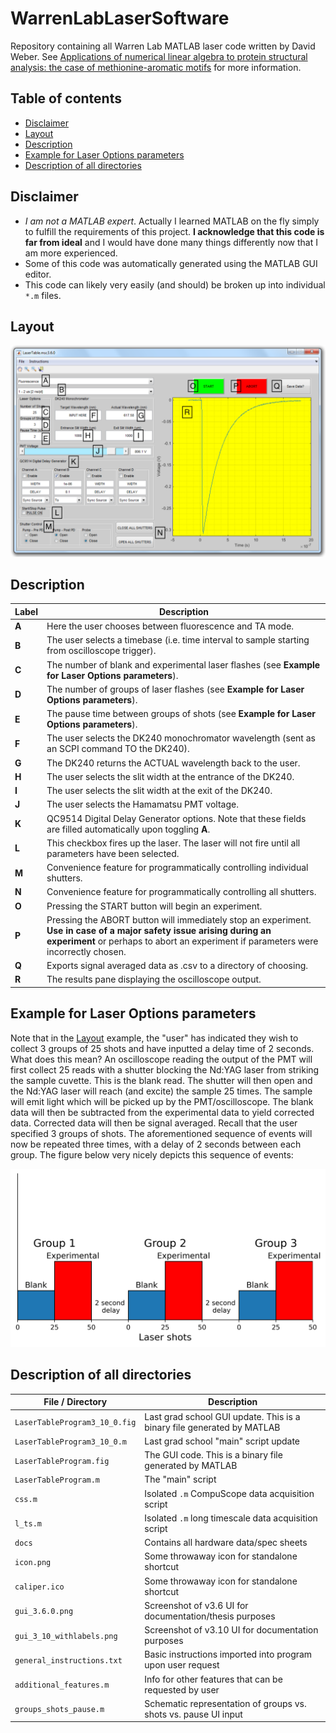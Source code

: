 # WarrenLabLaserSoftware
Repository containing all Warren Lab MATLAB laser code written by David Weber. See [Applications of numerical linear algebra to protein structural analysis: the case of methionine-aromatic motifs](https://summit.sfu.ca/item/18741) for more information.

## Table of contents
- [Disclaimer](#disclaimer)
- [Layout](#layout)
- [Description](#description)
- [Example for Laser Options parameters](#example-for-laser-options-parameters)
- [Description of all directories](#description-of-all-directories)

## Disclaimer
- _I am not a MATLAB expert_. Actually I learned MATLAB on the fly simply to fulfill the requirements of this project. **I acknowledge that this code is far from ideal** and I would have done many things differently now that I am more experienced.
- Some of this code was automatically generated using the MATLAB GUI editor.
- This code can likely very easily (and should) be broken up into individual `*.m` files.

## Layout
<p align="center">
    <img src="pngs/gui_3_10_withlabels.png">
</p>

## Description
Label | Description
----- | -----------
**A** |  Here the user chooses between fluorescence and TA mode.
**B** |  The user selects a timebase (i.e. time interval to sample starting from oscilloscope trigger).
**C** |  The number of blank and experimental laser flashes (see **Example for Laser Options parameters**).
**D** |  The number of groups of laser flashes (see **Example for Laser Options parameters**).
**E** |  The pause time between groups of shots (see **Example for Laser Options parameters**).
**F** |  The user selects the DK240 monochromator wavelength (sent as an SCPI command TO the DK240).
**G** |  The DK240 returns the ACTUAL wavelength back to the user.
**H** |  The user selects the slit width at the entrance of the DK240.
**I** |  The user selects the slit width at the exit of the DK240.
**J** |  The user selects the Hamamatsu PMT voltage.
**K** |  QC9514 Digital Delay Generator options. Note that these fields are filled automatically upon toggling **A**.
**L** |  This checkbox fires up the laser. The laser will not fire until all parameters have been selected.
**M** |  Convenience feature for programmatically controlling individual shutters.
**N** |  Convenience feature for programmatically controlling all shutters.
**O** |  Pressing the START button will begin an experiment.
**P** |  Pressing the ABORT button will immediately stop an experiment. **Use in case of a major safety issue arising during an experiment** or perhaps to abort an experiment if parameters were incorrectly chosen.
**Q** |  Exports signal averaged data as .csv to a directory of choosing.
**R** |  The results pane displaying the oscilloscope output.

## Example for Laser Options parameters
Note that in the [Layout](#layout) example, the "user" has indicated they wish to collect 3 groups of 25 shots and have inputted a delay time of 2 seconds. What does this mean? An oscilloscope reading the output of the PMT will first collect 25 reads with a shutter blocking the Nd:YAG laser from striking the sample cuvette. This is the blank read. The shutter will then open and the Nd:YAG laser will reach (and excite) the sample 25 times. The sample will emit light which will be picked up by the PMT/oscilloscope. The blank data will then be subtracted from the experimental data to yield corrected data. Corrected data will then be signal averaged. Recall that the user specified 3 groups of shots. The aforementioned sequence of events will now be repeated three times, with a delay of 2 seconds between each group. The figure below very nicely depicts this sequence of events:
<p align="center">
    <img src="pngs/groups_shots_pause.png" width=750>
</p>

## Description of all directories
File / Directory | Description
---------------- | -----------
`LaserTableProgram3_10_0.fig` | Last grad school GUI update. This is a binary file generated by MATLAB
`LaserTableProgram3_10_0.m` | Last grad school "main" script update
`LaserTableProgram.fig` | The GUI code. This is a binary file generated by MATLAB
`LaserTableProgram.m` | The "main" script
`css.m` | Isolated `.m` CompuScope data acquisition script
`l_ts.m` | Isolated `.m` long timescale data acquisition script
`docs` | Contains all hardware data/spec sheets
`icon.png` | Some throwaway icon for standalone shortcut
`caliper.ico` | Some throwaway icon for standalone shortcut
`gui_3.6.0.png` | Screenshot of v3.6 UI for documentation/thesis purposes
`gui_3_10_withlabels.png` | Screenshot of v3.10 UI for documentation purposes
`general_instructions.txt` | Basic instructions imported into program upon user request
`additional_features.m` | Info for other features that can be requested by user
`groups_shots_pause.m` | Schematic representation of groups vs. shots vs. pause UI input

